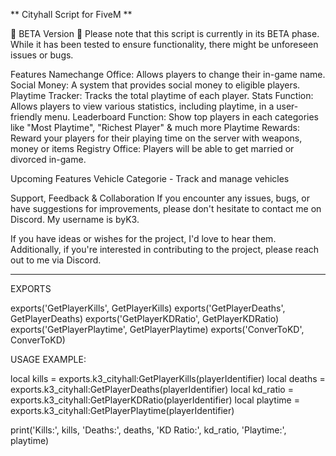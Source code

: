 ** Cityhall Script for FiveM **


🚧 BETA Version 🚧
Please note that this script is currently in its BETA phase. While it has been tested to ensure functionality, there might be unforeseen issues or bugs.

Features
Namechange Office: Allows players to change their in-game name.
Social Money: A system that provides social money to eligible players.
Playtime Tracker: Tracks the total playtime of each player.
Stats Function: Allows players to view various statistics, including playtime, in a user-friendly menu.
Leaderboard Function: Show top players in each categories like "Most Playtime", "Richest Player" & much more
Playtime Rewards: Reward your players for their playing time on the server with weapons, money or items
Registry Office: Players will be able to get married or divorced in-game.



Upcoming Features
Vehicle Categorie - Track and manage vehicles


Support, Feedback & Collaboration
If you encounter any issues, bugs, or have suggestions for improvements, please don't hesitate to contact me on Discord. My username is byK3.

If you have ideas or wishes for the project, I'd love to hear them. Additionally, if you're interested in contributing to the project, please reach out to me via Discord.


------------------

EXPORTS

exports('GetPlayerKills', GetPlayerKills)
exports('GetPlayerDeaths', GetPlayerDeaths)
exports('GetPlayerKDRatio', GetPlayerKDRatio)
exports('GetPlayerPlaytime', GetPlayerPlaytime)
exports('ConverToKD', ConverToKD)


USAGE EXAMPLE:

local kills = exports.k3_cityhall:GetPlayerKills(playerIdentifier)
local deaths = exports.k3_cityhall:GetPlayerDeaths(playerIdentifier)
local kd_ratio = exports.k3_cityhall:GetPlayerKDRatio(playerIdentifier)
local playtime = exports.k3_cityhall:GetPlayerPlaytime(playerIdentifier)

print('Kills:', kills, 'Deaths:', deaths, 'KD Ratio:', kd_ratio, 'Playtime:', playtime)



